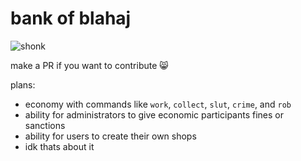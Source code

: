 # bank of blahaj
![shonk](https://cdn.discordapp.com/attachments/1064075408837976075/1129632825876938803/DR3yQxn.png)

make a PR if you want to contribute 😸

plans:
- economy with commands like `work`, `collect`, `slut`, `crime`, and `rob`
- ability for administrators to give economic participants fines or sanctions
- ability for users to create their own shops
- idk thats about it
